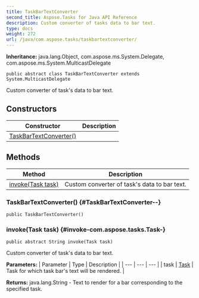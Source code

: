 ```yaml
---
title: TaskBarTextConverter
second_title: Aspose.Tasks for Java API Reference
description: Custom converter of tasks data to bar text.
type: docs
weight: 272
url: /java/com.aspose.tasks/taskbartextconverter/
---
```


**Inheritance:**
java.lang.Object, com.aspose.ms.System.Delegate, com.aspose.ms.System.MulticastDelegate
```
public abstract class TaskBarTextConverter extends System.MulticastDelegate
```

Custom converter of task's data to bar text.
## Constructors

| Constructor | Description |
| --- | --- |
| [TaskBarTextConverter()](#TaskBarTextConverter--) |  |
## Methods

| Method | Description |
| --- | --- |
| [invoke(Task task)](#invoke-com.aspose.tasks.Task-) | Custom converter of task's data to bar text. |
### TaskBarTextConverter() {#TaskBarTextConverter--}
```
public TaskBarTextConverter()
```


### invoke(Task task) {#invoke-com.aspose.tasks.Task-}
```
public abstract String invoke(Task task)
```


Custom converter of task's data to bar text.

**Parameters:**
| Parameter | Type | Description |
| --- | --- | --- |
| task | [Task](../../com.aspose.tasks/task) | Task for which task bar's text will be rendered. |

**Returns:**
java.lang.String - Text to render for a bar corresponding to the specified task.
